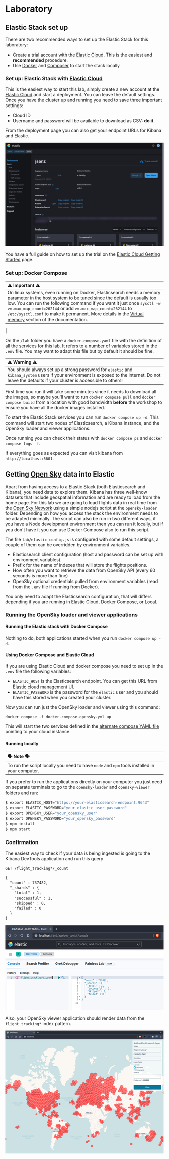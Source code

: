 # Laboratory

## Elastic Stack set up

There are two recommended ways to set up the Elastic Stack for this laboratory:

* Create a trial account with the [Elastic Cloud][1]. This is the easiest and **recommended** procedure.
* Use [Docker](https://docs.docker.com/get-started/overview/) and [Composer](https://docs.docker.com/compose/) to start the stack locally

### Set up: Elastic Stack with [Elastic Cloud][1]

This is the easiest way to start this lab, simply create a new account at the [Elastic Cloud][1] and start a deployment. You can leave the default settings. Once you have the cluster up and running you need to save three important settings: 

* Cloud ID
* Username and password will be available to download as CSV: **do it**.

From the deployment page you can also get your endpoint URLs for Kibana and Elastic.

![](images/deployment.png)

You have a full guide on how to set up the trial on the [Elastic Cloud Getting Started][2] page.

### Set up: Docker Compose


| ⚠ Important ⚠ |
| :-- |
| On linux systems, even running on Docker, Elasticsearch needs a memory parameter in the host system to be tuned since the default is usually too low. You can run the following command if you want it just once `sysctl -w vm.max_map_count=262144` or add `vm.max_map_count=262144` to `/etc/sysctl.conf` to make it permanent. More details in the [Virtual memory](https://www.elastic.co/guide/en/elasticsearch/reference/current/vm-max-map-count.html) section of the documentation.
 |

On the `/lab` folder you have a `docker-compose.yaml` file with the definition of all the services for this lab. It refers to a number of variables stored in the `.env` file. You may want to adapt this file but by default it should be fine.

| ⚠ Warning ⚠ |
| :-- |
| You should always set up a strong password for `elastic` and `kibana_system` users if your environment is exposed to the internet. Do not leave the defaults if your cluster is accessible to others! |

First time you run it will take some minutes since it needs to download all the images, so maybe you'll want to run `docker compose pull` and `docker compose build` from a location with good bandwidth **before** the workshop to ensure you have all the docker images installed.

To start the Elastic Stack services you can run `docker compose up -d`. This command will start two nodes of Elasticsearch, a Kibana instance, and the OpenSky loader and viewer applications.

Once running you can check their status with `docker compose ps` and `docker compose logs -f`.

If everything goes as expected you can visit kibana from `http://localhost:5601`.

## Getting [Open Sky][3] data into Elastic

Apart from having access to a Elastic Stack (both Elasticsearch and Kibana), you need data to explore them. Kibana has three well-know datasets that include geospatial information and are ready to load from the home page. For this lab we are going to load flights data in real time from the [Open Sky Network][3] using a simple nodejs script at the `opensky-loader` folder. Depending on how you access the stack the environment needs to be adapted minimally. The script can also be run in two different ways, if you have a Node development environment then you can run it locally, but if you don't have it you can use Docker Compose also to run this script.

The file `lab/elastic-config.js` is configured with some default settings, a couple of them can be overridden by environment variables.

* Elasticsearch client configuration (host and password can be set up with environment variables).
* Prefix for the name of indexes that will store the flights positions. 
* How often you want to retrieve the data from OpenSky API (every 60 seconds is more than fine)
* OpenSky optional credentials pulled from environment variables (read from the `.env` file if running from Docker).

You only need to adapt the Elasticsearch configuration, that will differs depending if you are running in Elastic Cloud, Docker Compose, or Local.

### Running the OpenSky loader and viewer applications

#### Running the Elastic stack with Docker Compose

Nothing to do, both applications started when you run `docker compose up -d`.

#### Using Docker Compose and Elastic Cloud

If you are using Elastic Cloud and docker compose you need to set up in the `.env` file the following variables:

* `ELASTIC_HOST` is the Elasticsearch endpoint. You can get this URL from Elastic cloud management UI.
* `ELASTIC_PASSWORD` is the password for the `elastic` user and you should have this stored when you created your cluster.

Now you can run just the OpenSky loader and viewer using this command:

```
docker compose -f docker-compose-opensky.yml up
```

This will start the two services defined in the [alternate compose YAML file](../lab/docker-compose-opensky.yml) pointing to your cloud instance.

#### Running locally

| 🗣 Note 🗣 |
| :-- |
| To run the script locally you need to have `node` and `npm` tools installed in your computer.|

If you prefer to run the applications directly on your computer you just need on separate terminals to go to the `opensky-loader` and `opensky-viewer` folders and run:

```sh
$ export ELASTIC_HOST="https://your-elasticsearch-endpoint:9643"
$ export ELASTIC_PASSWORD="your_elastic_user_password"
$ export OPENSKY_USER="your_opensky_user"
$ export OPENSKY_PASSWORD="your_opensky_password"
$ npm install
$ npm start
```


### Confirmation

The easiest way to check if your data is being ingested is going to the Kibana DevTools application and run this query

```
GET /flight_tracking*/_count
```

```
{
  "count" : 737482,
  "_shards" : {
    "total" : 1,
    "successful" : 1,
    "skipped" : 0,
    "failed" : 0
  }
}
```
![](./images/kibana-dev-tools.png)

Also, your OpenSky viewer application should render data from the `flight_tracking*` index pattern.

![](./images/open-sky-viewer.png)

[1]: https://www.elastic.co/cloud/elasticsearch-service/signup
[2]: https://www.elastic.co/guide/en/cloud/current/ec-getting-started.html
[3]: https://opensky-network.org/
